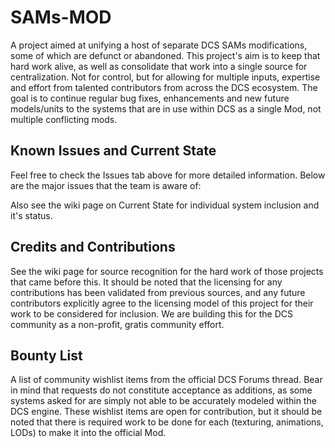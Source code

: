 # SAMs-MOD
A project aimed at unifying a host of separate DCS SAMs modifications, some of which are defunct or abandoned.   This project's aim is to keep that hard work alive, as well as consolidate that work into a single source for centralization.  Not for control, but for allowing for multiple inputs, expertise and effort from talented contributors from across the DCS ecosystem.   The goal is to continue regular bug fixes, enhancements and new future models/units to the systems that are in use within DCS as a single Mod, not multiple conflicting mods.


## Known Issues and Current State
Feel free to check the Issues tab above for more detailed information.  Below are the major issues that the team is aware of:


Also see the wiki page on Current State for individual system inclusion and it's status.


## Credits and Contributions
See the wiki page for source recognition for the hard work of those projects that came before this. It should be noted that the licensing for any contributions has been validated from previous sources, and any future contributors explicitly agree to the licensing model of this project for their work to be considered for inclusion.  We are building this for the DCS community as a non-profit, gratis community effort.


## Bounty List
A list of community wishlist items from the official DCS Forums thread. Bear in mind that requests do not constitute acceptance as additions, as some systems asked for are simply not able to be accurately modeled within the DCS engine. These wishlist items are open for contribution, but it should be noted that there is required work to be done for each (texturing, animations, LODs) to make it into the official Mod.
